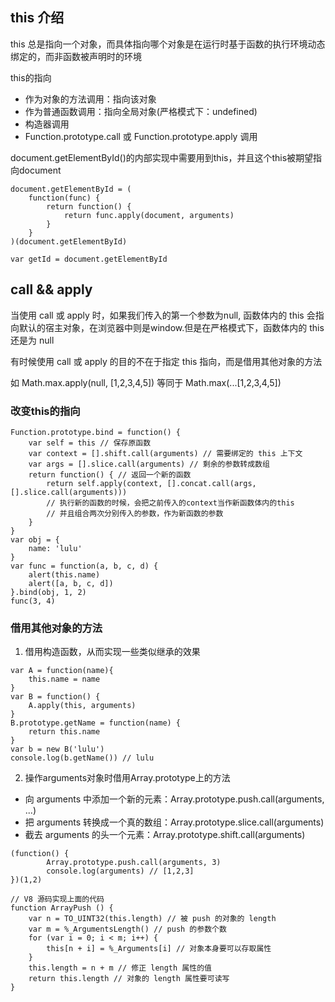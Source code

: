 ## this 介绍

this 总是指向一个对象，而具体指向哪个对象是在运行时基于函数的执行环境动态绑定的，而非函数被声明时的环境

this的指向
- 作为对象的方法调用：指向该对象
- 作为普通函数调用：指向全局对象(严格模式下：undefined)
- 构造器调用
- Function.prototype.call 或 Function.prototype.apply 调用


document.getElementById()的内部实现中需要用到this，并且这个this被期望指向document

```
document.getElementById = (
	function(func) {
		return function() {
			return func.apply(document, arguments)
		}
	}
)(document.getElementById)

var getId = document.getElementById
```

## call && apply

当使用 call 或 apply 时，如果我们传入的第一个参数为null, 函数体内的 this 会指向默认的宿主对象，在浏览器中则是window.但是在严格模式下，函数体内的 this 还是为 null

有时候使用 call 或 apply 的目的不在于指定 this 指向，而是借用其他对象的方法

如 Math.max.apply(null, [1,2,3,4,5]) 等同于 Math.max(...[1,2,3,4,5])

### 改变this的指向

```
Function.prototype.bind = function() {
	var self = this // 保存原函数
	var context = [].shift.call(arguments) // 需要绑定的 this 上下文
	var args = [].slice.call(arguments) // 剩余的参数转成数组
	return function() { // 返回一个新的函数
		return self.apply(context, [].concat.call(args, [].slice.call(arguments))) 
		// 执行新的函数的时候，会把之前传入的context当作新函数体内的this
		// 并且组合两次分别传入的参数，作为新函数的参数
	}
}
var obj = {
	name: 'lulu'
}
var func = function(a, b, c, d) {
	alert(this.name)
	alert([a, b, c, d])
}.bind(obj, 1, 2)
func(3, 4)
```

### 借用其他对象的方法

1. 借用构造函数，从而实现一些类似继承的效果

```
var A = function(name){
	this.name = name
}
var B = function() {
	A.apply(this, arguments)
}
B.prototype.getName = function(name) {
	return this.name
}
var b = new B('lulu')
console.log(b.getName()) // lulu
```

2. 操作arguments对象时借用Array.prototype上的方法

- 向 arguments 中添加一个新的元素：Array.prototype.push.call(arguments, ...)
- 把 arguments 转换成一个真的数组：Array.prototype.slice.call(arguments)
- 截去 arguments 的头一个元素：Array.prototype.shift.call(arguments)

```
(function() {
 		Array.prototype.push.call(arguments, 3)
 		console.log(arguments) // [1,2,3]
})(1,2)
```
```
// V8 源码实现上面的代码
function ArrayPush () {
	var n = TO_UINT32(this.length) // 被 push 的对象的 length
	var m = %_ArgumentsLength() // push 的参数个数
	for (var i = 0; i < m; i++) {
		this[n + i] = %_Arguments[i] // 对象本身要可以存取属性
	}
	this.length = n + m // 修正 length 属性的值
	return this.length // 对象的 length 属性要可读写
}
```





























